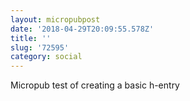 ```yaml
---
layout: micropubpost
date: '2018-04-29T20:09:55.578Z'
title: ''
slug: '72595'
category: social
---
```

Micropub test of creating a basic h-entry
